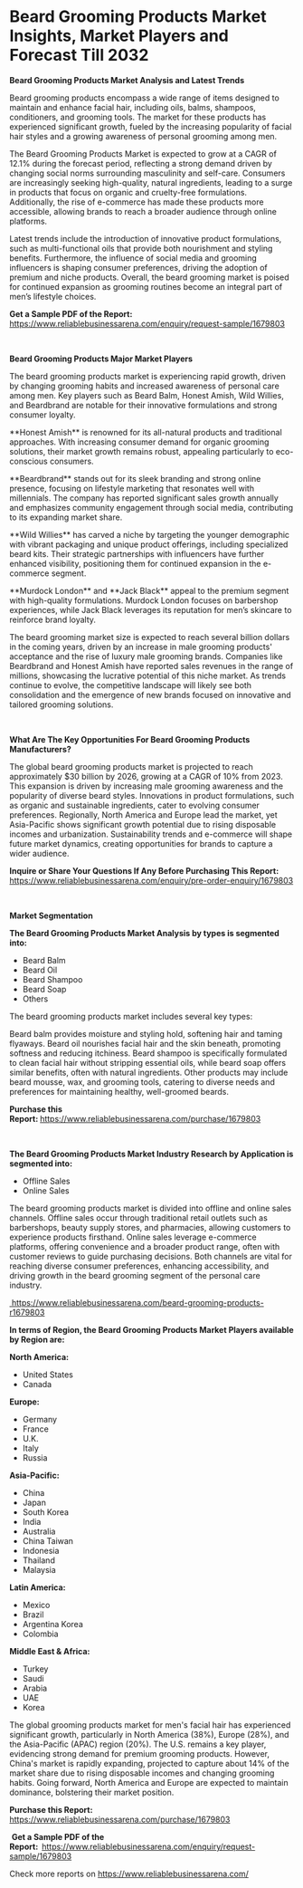 <p><h1>Beard Grooming Products Market Insights, Market Players and Forecast Till 2032</h1></p><p><strong>Beard Grooming Products Market Analysis and Latest Trends</strong></p>
<p><p>Beard grooming products encompass a wide range of items designed to maintain and enhance facial hair, including oils, balms, shampoos, conditioners, and grooming tools. The market for these products has experienced significant growth, fueled by the increasing popularity of facial hair styles and a growing awareness of personal grooming among men. </p><p>The Beard Grooming Products Market is expected to grow at a CAGR of 12.1% during the forecast period, reflecting a strong demand driven by changing social norms surrounding masculinity and self-care. Consumers are increasingly seeking high-quality, natural ingredients, leading to a surge in products that focus on organic and cruelty-free formulations. Additionally, the rise of e-commerce has made these products more accessible, allowing brands to reach a broader audience through online platforms.</p><p>Latest trends include the introduction of innovative product formulations, such as multi-functional oils that provide both nourishment and styling benefits. Furthermore, the influence of social media and grooming influencers is shaping consumer preferences, driving the adoption of premium and niche products. Overall, the beard grooming market is poised for continued expansion as grooming routines become an integral part of men’s lifestyle choices.</p></p>
<p><strong>Get a Sample PDF of the Report:&nbsp;</strong> <a href="https://www.reliablebusinessarena.com/enquiry/request-sample/1679803?utm_campaign=2779&utm_medium=2&utm_source=Github&utm_content=ia&utm_term=04042025&utm_id=beard-grooming-products">https://www.reliablebusinessarena.com/enquiry/request-sample/1679803</a></p>
<p>&nbsp;</p>
<p><strong>Beard Grooming Products Major Market Players</strong></p>
<p><p>The beard grooming products market is experiencing rapid growth, driven by changing grooming habits and increased awareness of personal care among men. Key players such as Beard Balm, Honest Amish, Wild Willies, and Beardbrand are notable for their innovative formulations and strong consumer loyalty.</p><p>**Honest Amish** is renowned for its all-natural products and traditional approaches. With increasing consumer demand for organic grooming solutions, their market growth remains robust, appealing particularly to eco-conscious consumers.</p><p>**Beardbrand** stands out for its sleek branding and strong online presence, focusing on lifestyle marketing that resonates well with millennials. The company has reported significant sales growth annually and emphasizes community engagement through social media, contributing to its expanding market share.</p><p>**Wild Willies** has carved a niche by targeting the younger demographic with vibrant packaging and unique product offerings, including specialized beard kits. Their strategic partnerships with influencers have further enhanced visibility, positioning them for continued expansion in the e-commerce segment.</p><p>**Murdock London** and **Jack Black** appeal to the premium segment with high-quality formulations. Murdock London focuses on barbershop experiences, while Jack Black leverages its reputation for men’s skincare to reinforce brand loyalty.</p><p>The beard grooming market size is expected to reach several billion dollars in the coming years, driven by an increase in male grooming products' acceptance and the rise of luxury male grooming brands. Companies like Beardbrand and Honest Amish have reported sales revenues in the range of millions, showcasing the lucrative potential of this niche market. As trends continue to evolve, the competitive landscape will likely see both consolidation and the emergence of new brands focused on innovative and tailored grooming solutions.</p></p>
<p>&nbsp;</p>
<p><strong>What Are The Key Opportunities For Beard Grooming Products Manufacturers?</strong></p>
<p><p>The global beard grooming products market is projected to reach approximately $30 billion by 2026, growing at a CAGR of 10% from 2023. This expansion is driven by increasing male grooming awareness and the popularity of diverse beard styles. Innovations in product formulations, such as organic and sustainable ingredients, cater to evolving consumer preferences. Regionally, North America and Europe lead the market, yet Asia-Pacific shows significant growth potential due to rising disposable incomes and urbanization. Sustainability trends and e-commerce will shape future market dynamics, creating opportunities for brands to capture a wider audience.</p></p>
<p><strong>Inquire or Share Your Questions If Any Before Purchasing This Report:</strong> <a href="https://www.reliablebusinessarena.com/enquiry/pre-order-enquiry/1679803?utm_campaign=2779&utm_medium=2&utm_source=Github&utm_content=ia&utm_term=04042025&utm_id=beard-grooming-products">https://www.reliablebusinessarena.com/enquiry/pre-order-enquiry/1679803</a></p>
<p>&nbsp;</p>
<p><strong>Market Segmentation</strong></p>
<p><strong>The Beard Grooming Products Market Analysis by types is segmented into:</strong></p>
<p><ul><li>Beard Balm</li><li>Beard Oil</li><li>Beard Shampoo</li><li>Beard Soap</li><li>Others</li></ul></p>
<p><p>The beard grooming products market includes several key types: </p><p>Beard balm provides moisture and styling hold, softening hair and taming flyaways. Beard oil nourishes facial hair and the skin beneath, promoting softness and reducing itchiness. Beard shampoo is specifically formulated to clean facial hair without stripping essential oils, while beard soap offers similar benefits, often with natural ingredients. Other products may include beard mousse, wax, and grooming tools, catering to diverse needs and preferences for maintaining healthy, well-groomed beards.</p></p>
<p><strong>Purchase this Report:&nbsp;</strong><a href="https://www.reliablebusinessarena.com/purchase/1679803?utm_campaign=2779&utm_medium=2&utm_source=Github&utm_content=ia&utm_term=04042025&utm_id=beard-grooming-products">https://www.reliablebusinessarena.com/purchase/1679803</a></p>
<p>&nbsp;</p>
<p><strong>The Beard Grooming Products Market Industry Research by Application is segmented into:</strong></p>
<p><ul><li>Offline Sales</li><li>Online Sales</li></ul></p>
<p><p>The beard grooming products market is divided into offline and online sales channels. Offline sales occur through traditional retail outlets such as barbershops, beauty supply stores, and pharmacies, allowing customers to experience products firsthand. Online sales leverage e-commerce platforms, offering convenience and a broader product range, often with customer reviews to guide purchasing decisions. Both channels are vital for reaching diverse consumer preferences, enhancing accessibility, and driving growth in the beard grooming segment of the personal care industry.</p></p>
<p><a href="https://www.reliablebusinessarena.com/beard-grooming-products-r1679803?utm_campaign=2779&utm_medium=2&utm_source=Github&utm_content=ia&utm_term=04042025&utm_id=beard-grooming-products">&nbsp;https://www.reliablebusinessarena.com/beard-grooming-products-r1679803</a></p>
<p><strong>In terms of Region, the Beard Grooming Products Market Players available by Region are:</strong></p>
<p>
    <p> <strong> North America: </strong>
        <ul>
            <li>United States</li>
            <li>Canada</li>
        </ul>
        </p> 
    <p> <strong> Europe: </strong>
        <ul>
            <li>Germany</li>
            <li>France</li>
            <li>U.K.</li>
            <li>Italy</li>
            <li>Russia</li>
        </ul>
        </p> 
    <p> <strong> Asia-Pacific: </strong>
        <ul>
            <li>China</li>
            <li>Japan</li>
            <li>South Korea</li>
            <li>India</li>
            <li>Australia</li>
            <li>China Taiwan</li>
            <li>Indonesia</li>
            <li>Thailand</li>
            <li>Malaysia</li>
        </ul>
        </p> 
    <p> <strong> Latin America: </strong>
        <ul>
            <li>Mexico</li>
            <li>Brazil</li>
            <li>Argentina Korea</li>
            <li>Colombia</li>
        </ul>
        </p> 
    <p> <strong> Middle East & Africa: </strong>
        <ul>
            <li>Turkey</li>
            <li>Saudi</li>
            <li>Arabia</li>
            <li>UAE</li>
            <li>Korea</li>
        </ul>
    </p>
    </p>
<p><p>The global grooming products market for men's facial hair has experienced significant growth, particularly in North America (38%), Europe (28%), and the Asia-Pacific (APAC) region (20%). The U.S. remains a key player, evidencing strong demand for premium grooming products. However, China's market is rapidly expanding, projected to capture about 14% of the market share due to rising disposable incomes and changing grooming habits. Going forward, North America and Europe are expected to maintain dominance, bolstering their market position.</p></p>
<p><strong>Purchase this Report: </strong><a href="https://www.reliablebusinessarena.com/purchase/1679803?utm_campaign=2779&utm_medium=2&utm_source=Github&utm_content=ia&utm_term=04042025&utm_id=beard-grooming-products">https://www.reliablebusinessarena.com/purchase/1679803</a></p>
<p>&nbsp;<strong>Get a Sample PDF of the Report:&nbsp;&nbsp;</strong><a href="https://www.reliablebusinessarena.com/enquiry/request-sample/1679803?utm_campaign=2779&utm_medium=2&utm_source=Github&utm_content=ia&utm_term=04042025&utm_id=beard-grooming-products">https://www.reliablebusinessarena.com/enquiry/request-sample/1679803</a></p>
<p><strong></strong></p>
<p>Check more reports on <a href="https://www.reliablebusinessarena.com/?utm_campaign=2779&utm_medium=2&utm_source=Github&utm_content=ia&utm_term=04042025&utm_id=beard-grooming-products">https://www.reliablebusinessarena.com/</a></p>